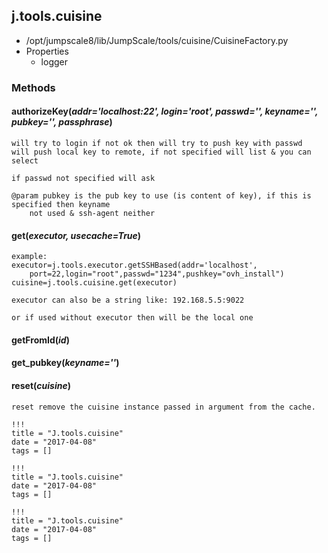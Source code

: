 <!-- toc -->
## j.tools.cuisine

- /opt/jumpscale8/lib/JumpScale/tools/cuisine/CuisineFactory.py
- Properties
    - logger

### Methods

#### authorizeKey(*addr='localhost:22', login='root', passwd='', keyname='', pubkey='', passphrase*) 

```
will try to login if not ok then will try to push key with passwd
will push local key to remote, if not specified will list & you can select

if passwd not specified will ask

@param pubkey is the pub key to use (is content of key), if this is specified then keyname
    not used & ssh-agent neither

```

#### get(*executor, usecache=True*) 

```
example:
executor=j.tools.executor.getSSHBased(addr='localhost',
    port=22,login="root",passwd="1234",pushkey="ovh_install")
cuisine=j.tools.cuisine.get(executor)

executor can also be a string like: 192.168.5.5:9022

or if used without executor then will be the local one

```

#### getFromId(*id*) 

#### get_pubkey(*keyname=''*) 

#### reset(*cuisine*) 

```
reset remove the cuisine instance passed in argument from the cache.

```


```
!!!
title = "J.tools.cuisine"
date = "2017-04-08"
tags = []
```

```
!!!
title = "J.tools.cuisine"
date = "2017-04-08"
tags = []
```

```
!!!
title = "J.tools.cuisine"
date = "2017-04-08"
tags = []
```
